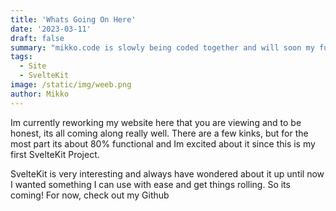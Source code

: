 ```yaml
---
title: 'Whats Going On Here'
date: '2023-03-11'
draft: false
summary: "mikko.code is slowly being coded together and will soon my fully functional."
tags:
  - Site
  - SvelteKit
image: /static/img/weeb.png
author: Mikko
---
```


Im currently reworking my website here that you are viewing and to be honest, its all coming along really well. There are a few kinks, but for the most part its about 80% functional and Im excited about it since this is my first SvelteKit Project.

SvelteKit is very interesting and always have wondered about it up until now I wanted something I can use with ease and get things rolling. So its coming! For now, check out my Github